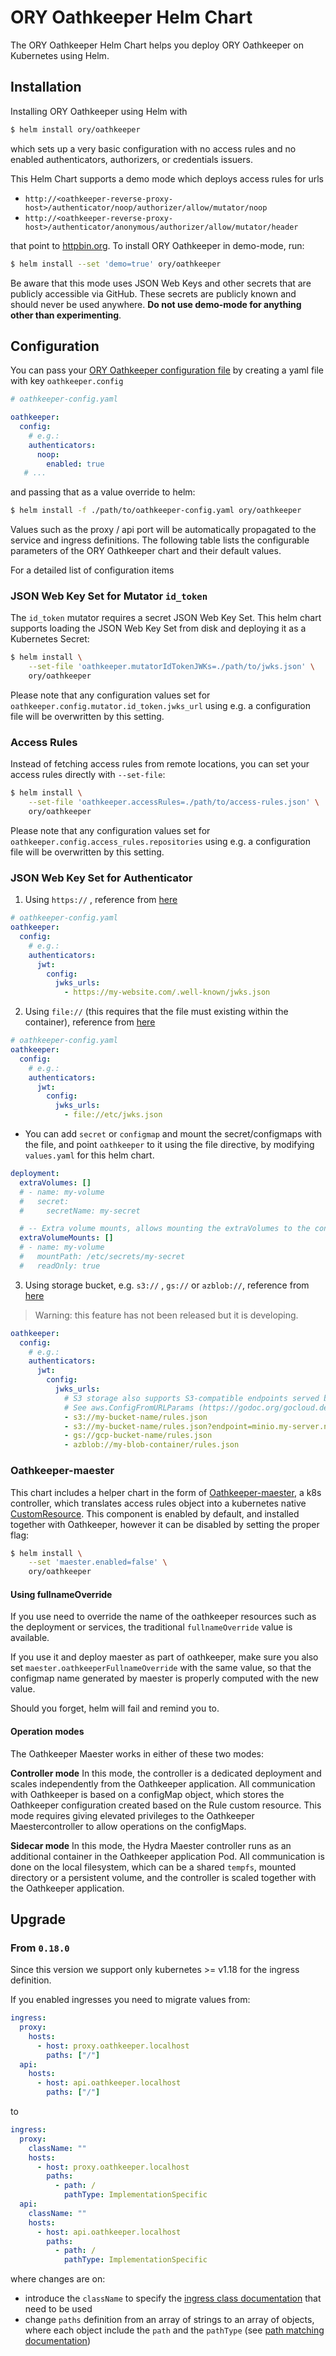 # ORY Oathkeeper Helm Chart

The ORY Oathkeeper Helm Chart helps you deploy ORY Oathkeeper on Kubernetes using Helm.

## Installation

Installing ORY Oathkeeper using Helm with

```bash
$ helm install ory/oathkeeper
```

which sets up a very basic configuration with no access rules and no enabled authenticators, authorizers, or
credentials issuers.

This Helm Chart supports a demo mode which deploys access rules for urls

- `http://<oathkeeper-reverse-proxy-host>/authenticator/noop/authorizer/allow/mutator/noop`
- `http://<oathkeeper-reverse-proxy-host>/authenticator/anonymous/authorizer/allow/mutator/header`

that point to [httpbin.org](https://httpbin.org). To install ORY Oathkeeper in demo-mode, run:

```bash
$ helm install --set 'demo=true' ory/oathkeeper
```

Be aware that this mode uses JSON Web Keys and other secrets that are publicly accessible via GitHub.
These secrets are publicly known and should never be used anywhere. **Do not use demo-mode for anything
other than experimenting**.

## Configuration

You can pass your [ORY Oathkeeper configuration file](https://www.ory.sh/oathkeeper/docs/reference/configuration/)
by creating a yaml file with key `oathkeeper.config`

```yaml
# oathkeeper-config.yaml

oathkeeper:
  config:
    # e.g.:
    authenticators:
      noop:
        enabled: true
   # ...
```

and passing that as a value override to helm:

```bash
$ helm install -f ./path/to/oathkeeper-config.yaml ory/oathkeeper
```

Values such as the proxy / api port will be automatically propagated to the service and ingress definitions.
The following table lists the configurable parameters of the ORY Oathkeeper chart and their default values.

For a detailed list of configuration items

### JSON Web Key Set for Mutator `id_token`

The `id_token` mutator requires a secret JSON Web Key Set. This helm chart supports loading the JSON Web Key Set
from disk and deploying it as a Kubernetes Secret:

```bash
$ helm install \
    --set-file 'oathkeeper.mutatorIdTokenJWKs=./path/to/jwks.json' \
    ory/oathkeeper
```

Please note that any configuration values set for `oathkeeper.config.mutator.id_token.jwks_url` using e.g.
a configuration file will be overwritten by this setting.

### Access Rules

Instead of fetching access rules from remote locations, you can set your access rules directly with `--set-file`:

```bash
$ helm install \
    --set-file 'oathkeeper.accessRules=./path/to/access-rules.json' \
    ory/oathkeeper
```

Please note that any configuration values set for `oathkeeper.config.access_rules.repositories` using e.g.
a configuration file will be overwritten by this setting.


### JSON Web Key Set for Authenticator


1. Using `https://` , reference from [here](https://www.ory.sh/oathkeeper/docs/reference/configuration/)

```yaml 
# oathkeeper-config.yaml
oathkeeper:
  config:
    # e.g.:
    authenticators:
      jwt:
        config:
          jwks_urls:
            - https://my-website.com/.well-known/jwks.json
```
2. Using `file://` (this requires that the file must existing within the container), reference from [here](https://www.ory.sh/oathkeeper/docs/reference/configuration/)

```yaml
# oathkeeper-config.yaml
oathkeeper:
  config:
    # e.g.:
    authenticators:
      jwt:
        config:
          jwks_urls:
            - file://etc/jwks.json
```


- You can add `secret` or `configmap` and mount the secret/configmaps with the file, and point `oathkeeper` to it using the file directive, by modifying `values.yaml` for this helm chart.

```yaml
deployment:
  extraVolumes: []
  # - name: my-volume
  #   secret:
  #     secretName: my-secret

  # -- Extra volume mounts, allows mounting the extraVolumes to the container.
  extraVolumeMounts: []
  # - name: my-volume
  #   mountPath: /etc/secrets/my-secret
  #   readOnly: true
```


3. Using storage bucket, e.g. `s3://` , `gs://` or `azblob://`, reference from [here](https://github.com/ory/oathkeeper/pull/829)

> Warning: this feature has not been released but it is developing.

```yaml
oathkeeper:
  config:
    # e.g.:
    authenticators:
      jwt:
        config:
          jwks_urls:
            # S3 storage also supports S3-compatible endpoints served by Minio or Ceph.
            # See aws.ConfigFromURLParams (https://godoc.org/gocloud.dev/aws#ConfigFromURLParams) for more details on supported URL options for S3.
            - s3://my-bucket-name/rules.json
            - s3://my-bucket-name/rules.json?endpoint=minio.my-server.net
            - gs://gcp-bucket-name/rules.json
            - azblob://my-blob-container/rules.json
```


### Oathkeeper-maester
This chart includes a helper chart in the form of [Oathkeeper-maester](https://github.com/ory/k8s/blob/master/docs/helm/oathkeeper-maester.md), a k8s controller, which translates access rules object into a kubernetes native [CustomResource](https://kubernetes.io/docs/concepts/extend-kubernetes/api-extension/custom-resources/). This component is enabled by default, and installed together with Oathkeeper, however it can be disabled by setting the proper flag:

```bash
$ helm install \
    --set 'maester.enabled=false' \
    ory/oathkeeper
```

#### Using fullnameOverride

If you use need to override the name of the oathkeeper resources such as the deployment or services, the traditional `fullnameOverride` value is available.

If you use it and deploy maester as part of oathkeeper, make sure you also set `maester.oathkeeperFullnameOverride` with the same value, so that the configmap name generated by maester is properly computed with the new value.

Should you forget, helm will fail and remind you to.

#### Operation modes
The Oathkeeper Maester works in either of these two modes: 

**Controller mode**
In this mode, the controller is a dedicated deployment and scales independently from the Oathkeeper application. All communication with Oathkeeper is based on a configMap object, which stores the Oathkeeper configuration created based on the Rule custom resource. 
This mode requires giving elevated privileges to the Oathkeeper Maestercontroller to allow operations on the configMaps. 

**Sidecar mode**
In this mode, the Hydra Maester controller runs as an additional container in the Oathkeeper application Pod. All communication is done on the local filesystem, which can be a shared `tempfs`, mounted directory or a persistent volume, and the controller is scaled together with the Oathkeeper application. 

## Upgrade

### From `0.18.0`

Since this version we support only kubernetes >= v1.18 for the ingress definition.

If you enabled ingresses you need to migrate values from:
```yaml
ingress:
  proxy:
    hosts:
      - host: proxy.oathkeeper.localhost
        paths: ["/"]
  api:
    hosts:
      - host: api.oathkeeper.localhost
        paths: ["/"]
```

to

```yaml
ingress:
  proxy:
    className: ""
    hosts:
      - host: proxy.oathkeeper.localhost
        paths:
          - path: /
            pathType: ImplementationSpecific
  api:
    className: ""
    hosts:
      - host: api.oathkeeper.localhost
        paths:
          - path: /
            pathType: ImplementationSpecific
```

where changes are on:
- introduce the `className` to specify the [ingress class documentation](https://kubernetes.io/blog/2020/04/02/improvements-to-the-ingress-api-in-kubernetes-1.18/#extended-configuration-with-ingress-classes) that need to be used
- change `paths` definition from an array of strings to an array of objects, where each object include the `path` and the `pathType` (see [path matching documentation](https://kubernetes.io/blog/2020/04/02/improvements-to-the-ingress-api-in-kubernetes-1.18/#better-path-matching-with-path-types))
